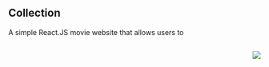 ## Collection
A simple React.JS movie website that allows users to 
##

<img align="right" src="https://github.com/tech-jamara/React-Movie-App/assets/143728239/1f367019-e29f-4c5a-b478-69e8c0102d54">
